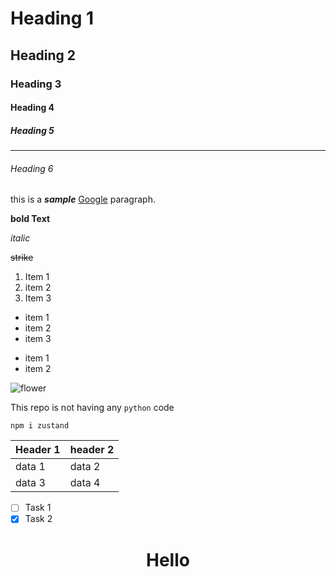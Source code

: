 # Heading 1
## Heading 2
### Heading 3

#### Heading 4
##### Heading 5
--------
###### Heading 6

this is a ***sample***  [Google](https://www.google.com) paragraph.

__bold Text__

_italic_

~~strike~~

1. Item 1
2. item 2
3. Item 3

- item 1
- item 2
- item 3

* item 1
* item 2

![flower](https://cdn.pixabay.com/photo/2025/04/21/14/54/daisies-9547672_1280.jpg)

This repo is not having any `python` code

```
npm i zustand
```

| Header 1 | header 2|
|----------|---------|
| data 1 | data 2|
| data 3 | data 4|

- [ ] Task 1
- [x] Task 2

<h1 style="text-align: center;">Hello</h1>